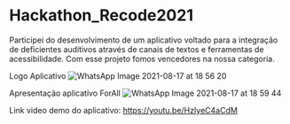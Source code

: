 # Hackathon_Recode2021
Participei do desenvolvimento de um aplicativo voltado para a integração de deficientes auditivos através de canais de textos e ferramentas de acessibilidade. Com esse projeto fomos vencedores na nossa categoria.

Logo Aplicativo
![WhatsApp Image 2021-08-17 at 18 56 20](https://user-images.githubusercontent.com/82004716/129806018-598d846f-193e-49f2-bf30-083472b79b07.jpeg)

Apresentação aplicativo ForAll
![WhatsApp Image 2021-08-17 at 18 59 44](https://user-images.githubusercontent.com/82004716/129806361-3513d594-b5e4-4e75-a15a-02266e10df35.jpeg)

Link video demo do aplicativo:
https://youtu.be/HzIyeC4aCdM

